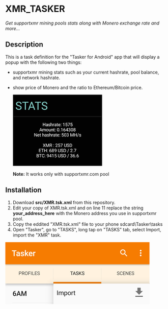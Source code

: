 #  XMR_TASKER

*Get supportxmr mining pools stats along with Monero exchange rate and more...*

## Description

This is a task definition for the "Tasker for Android" app that will display a popup with the following two things:

- supportxmr mining stats such as your current hashrate, pool balance, and network hashrate.

- show price of Monero and the ratio to Ethereum/Bitcoin price.

  ![](img/screen001.jpg?raw=true "Screen Print")
  
  **Note:** It works only with supportxmr.com pool



## Installation

1. Download **src/XMR.tsk.xml** from this repository.
2. Edit your copy of XMR.tsk.xml and on line 11 replace the string **your_address_here**  with the Monero address you use in supportxmr pool.
3. Copy the eddited "XMR.tsk.xml" file  to your phone sdcard\Tasker\tasks
4. Open "Tasker",  go to "TASKS", long tap on "TASKS" tab, select Import, import the "XMR" task.

![](img/screen002.jpg?raw=true "Screen Print")
